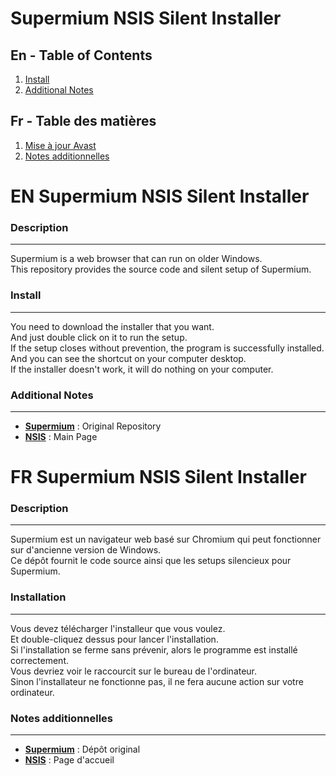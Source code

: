 # Supermium NSIS Silent Installer

## En - Table of Contents
1. [Install](#en-install)
2. [Additional Notes](#en-additional-notes)

## Fr - Table des matières
1. [Mise à jour Avast](#fr-install)
2. [Notes additionnelles](#fr-additional-notes)

# EN Supermium NSIS Silent Installer

### Description
***
Supermium is a web browser that can run on older Windows.  
This repository provides the source code and silent setup of Supermium.

### Install
***
You need to download the installer that you want.  
And just double click on it to run the setup.  
If the setup closes without prevention, the program is successfully installed.  
And you can see the shortcut on your computer desktop.  
If the installer doesn't work, it will do nothing on your computer.

### Additional Notes
<a name="en-additional-notes"></a>
***
* **[Supermium](https://github.com/win32ss/supermium)** : Original Repository
* **[NSIS](https://nsis.sourceforge.io/Main_Page)** : Main Page

# FR Supermium NSIS Silent Installer

### Description
***
Supermium est un navigateur web basé sur Chromium qui peut fonctionner sur d'ancienne version de Windows.  
Ce dépôt fournit le code source ainsi que les setups silencieux pour Supermium.

### Installation
***
Vous devez télécharger l'installeur que vous voulez.  
Et double-cliquez dessus pour lancer l'installation.  
Si l'installation se ferme sans prévenir, alors le programme est installé correctement.  
Vous devriez voir le raccourcit sur le bureau de l'ordinateur.  
Sinon l'installateur ne fonctionne pas, il ne fera aucune action sur votre ordinateur.

### Notes additionnelles
<a name="fr-additional-notes"></a>
***
* **[Supermium](https://github.com/win32ss/supermium)** : Dépôt original
* **[NSIS](https://nsis.sourceforge.io/Main_Page)** : Page d'accueil